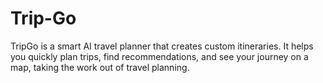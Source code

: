 # Trip-Go
TripGo is a smart AI travel planner that creates custom itineraries. It helps you quickly plan trips, find recommendations, and see your journey on a map, taking the work out of travel planning.
